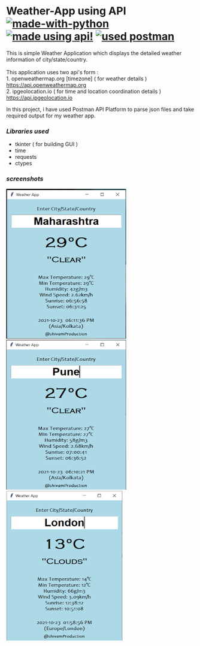 
# Weather-App using API    [![made-with-python](https://img.shields.io/badge/Made%20with-Python-1f425f.svg)](https://www.python.org/) [![made using api!](https://img.shields.io/badge/made%20using-API-1abc9c.svg)](https://GitHub.com/Naereen/ama)  [![used postman](https://img.shields.io/badge/Used%20-Postman-1f425f.svg)](https://www.python.org/)

This is simple Weather Application which displays the detailed weather information of city/state/country. <br />
<br />
This application uses two api's form :  <br />
      1. openweathermap.org [timezone] ( for weather details )  https://api.openweathermap.org  </br>
      2. ipgeolocation.io ( for time and location coordination details )  https://api.ipgeolocation.io
      
In this project, i have used Postman API Platform to parse json files and take required output for my weather app.<br />

### *Libraries used*
* tkinter ( for building GUI ) 
* time 
* requests
* ctypes

### *screenshots*
<!-- ![image](https://github.com/shivam2906/Weather-App/blob/main/weather_app.png) -->
<img src="https://github.com/shivam2906/Weather-App/blob/main/weather_app.png" width="320" height="400"> <img src="https://github.com/shivam2906/Weather-App/blob/main/weather_app2.png" width="320" height="400"> <img src="https://github.com/shivam2906/Weather-App/blob/main/weather_app3.png" width="310" height="400">
